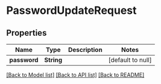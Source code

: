 # PasswordUpdateRequest
## Properties

| Name | Type | Description | Notes |
|------------ | ------------- | ------------- | -------------|
| **password** | **String** |  | [default to null] |

[[Back to Model list]](../README.md#documentation-for-models) [[Back to API list]](../README.md#documentation-for-api-endpoints) [[Back to README]](../README.md)

